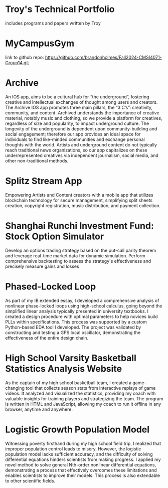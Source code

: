 # Troy's Technical Portfolio
includes programs and papers written by Troy

# MyCampusGym

link to github repo: https://github.com/brandonholmes/Fall2024-CMSI4071-Group14.git 

# Archive

An IOS app, aims to be a cultural hub for “the underground”, fostering creative and intellectual exchanges of thought among users and creators. The Archive IOS app promotes three main pillars, the “3 C’s”: creativity, community, and content. Archived understands the importance of creative material, notably music and clothing, so we provide a platform for creatives, regardless of size and popularity, to impact underground culture. The longevity of the underground is dependent upon community-building and social engagement; therefore our app provides an ideal space for individuals to find like-minded communities and exchange personal thoughts with the world. Artists and underground content do not typically reach traditional news organizations, so our app capitalizes on these underrepresented creatives via independent journalism, social media, and other non-traditional methods.

# Splitz Stream App

Empowering Artists and Content creators with a mobile app that utilizes blockchain technology for secure management, simplifying split sheets creation, copyright registration, music distribution, and payment collection.

# Shanghai Runchi Investment Fund: Stock Option Simulator 

Develop an options trading strategy based on the put-call parity theorem and leverage real-time market data for dynamic simulation. Perform comprehensive backtesting to assess the strategy's effectiveness and precisely measure gains and losses

# Phased-Locked Loop

As part of my IB extended essay, I developed a comprehensive analysis of nonlinear phase-locked loops using high-school calculus, going beyond the simplified linear analysis typically presented in university textbooks. I created a design procedure with optimal parameters to help novices build PLLs within specifications. This process was supported by a custom Python-based EDA tool I developed. The project was validated by constructing and testing a GPS local oscillator, demonstrating the effectiveness of the entire design chain.

# High School Varsity Basketball Statistics Analysis Website

As the captain of my high school basketball team, I created a game-changing tool that collects season stats from interactive replays of game videos. It analyzed and visualized the statistics, providing my coach with valuable insights for training players and strategizing the team. The program is written in HTML and JavaScript, allowing my coach to run it offline in any browser, anytime and anywhere.

# Logistic Growth Population Model

Witnessing poverty firsthand during my high school field trip, I realized that improper population control leads to misery. However, the logistic population model lacks sufficient accuracy, and the difficulty of solving differential equations hinders scientists from making progress. I applied my novel method to solve general Nth-order nonlinear differential equations, demonstrating a process that effectively overcomes these limitations and enables scientists to improve their models. This process is also extendable to other scientific fields.
